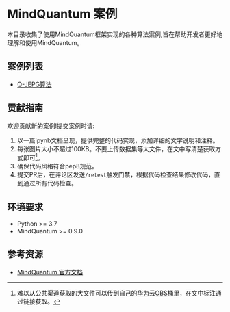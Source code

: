 # MindQuantum 案例

本目录收集了使用MindQuantum框架实现的各种算法案例,旨在帮助开发者更好地理解和使用MindQuantum。

## 案例列表

- [Q-JEPG算法](./quantum-jpeg/quantum-jpeg.ipynb)

## 贡献指南

欢迎贡献新的案例!提交案例时请:

1. 以一篇ipynb文档呈现，提供完整的代码实现，添加详细的文字说明和注释。
2. 每张图片大小不超过100KB。不要上传数据集等大文件，在文中写清楚获取方式即可[^1]。
3. 确保代码风格符合pep8规范。
4. 提交PR后，在评论区发送`/retest`触发门禁，根据代码检查结果修改代码，直到通过所有代码检查。

[^1]: 难以从公共渠道获取的大文件可以传到自己的[华为云OBS桶](https://console.huaweicloud.com/console/?locale=zh-cn#/obs/manager/buckets)里，在文中标注通过链接获取。

## 环境要求

- Python >= 3.7
- MindQuantum >= 0.9.0

## 参考资源

- [MindQuantum 官方文档](https://www.mindspore.cn/mindquantum/docs/zh-CN/master/index.html)


